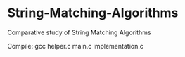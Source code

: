 # String-Matching-Algorithms
Comparative study of String Matching Algorithms 

Compile: gcc helper.c main.c implementation.c

